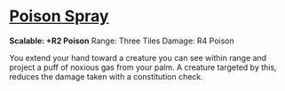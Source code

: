 # [Poison Spray](Player's%20Handbook/Spells/Primary/Poison%20Spray.md)
**Scalable: +R2 Poison**
Range: Three Tiles
Damage: R4 Poison

You extend your hand toward a creature you can see within range and project a puff of noxious gas from your palm. A creature targeted by this, reduces the damage taken with a constitution check.